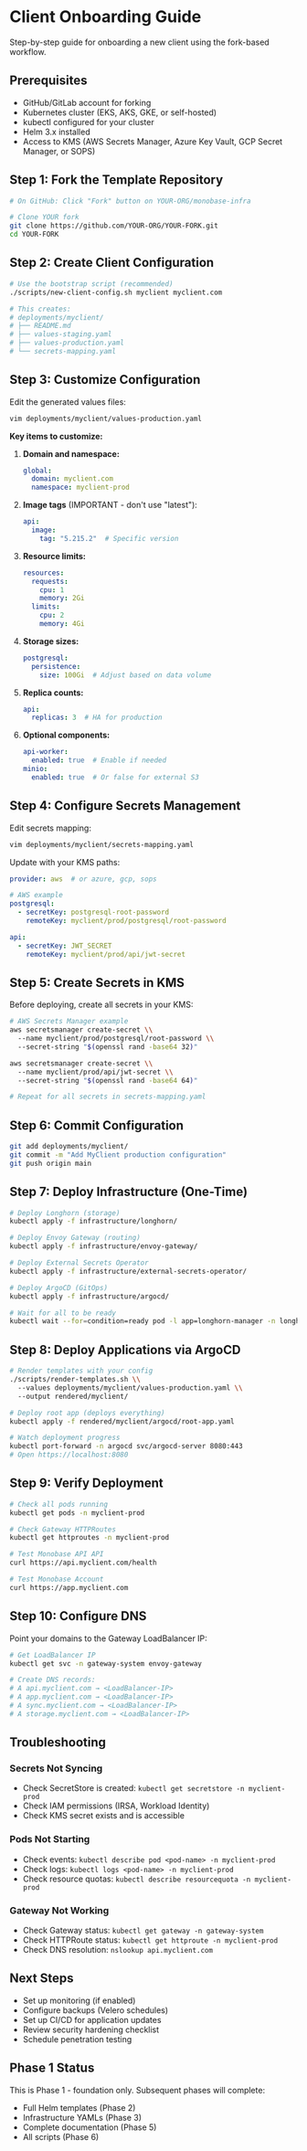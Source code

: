 # Client Onboarding Guide

Step-by-step guide for onboarding a new client using the fork-based workflow.

## Prerequisites

- GitHub/GitLab account for forking
- Kubernetes cluster (EKS, AKS, GKE, or self-hosted)
- kubectl configured for your cluster
- Helm 3.x installed
- Access to KMS (AWS Secrets Manager, Azure Key Vault, GCP Secret Manager, or SOPS)

## Step 1: Fork the Template Repository

```bash
# On GitHub: Click "Fork" button on YOUR-ORG/monobase-infra

# Clone YOUR fork
git clone https://github.com/YOUR-ORG/YOUR-FORK.git
cd YOUR-FORK
```

## Step 2: Create Client Configuration

```bash
# Use the bootstrap script (recommended)
./scripts/new-client-config.sh myclient myclient.com

# This creates:
# deployments/myclient/
# ├── README.md
# ├── values-staging.yaml
# ├── values-production.yaml
# └── secrets-mapping.yaml
```

## Step 3: Customize Configuration

Edit the generated values files:

```bash
vim deployments/myclient/values-production.yaml
```

**Key items to customize:**

1. **Domain and namespace:**
   ```yaml
   global:
     domain: myclient.com
     namespace: myclient-prod
   ```

2. **Image tags** (IMPORTANT - don't use "latest"):
   ```yaml
   api:
     image:
       tag: "5.215.2"  # Specific version
   ```

3. **Resource limits:**
   ```yaml
   resources:
     requests:
       cpu: 1
       memory: 2Gi
     limits:
       cpu: 2
       memory: 4Gi
   ```

4. **Storage sizes:**
   ```yaml
   postgresql:
     persistence:
       size: 100Gi  # Adjust based on data volume
   ```

5. **Replica counts:**
   ```yaml
   api:
     replicas: 3  # HA for production
   ```

6. **Optional components:**
   ```yaml
   api-worker:
     enabled: true  # Enable if needed
   minio:
     enabled: true  # Or false for external S3
   ```

## Step 4: Configure Secrets Management

Edit secrets mapping:

```bash
vim deployments/myclient/secrets-mapping.yaml
```

Update with your KMS paths:

```yaml
provider: aws  # or azure, gcp, sops

# AWS example
postgresql:
  - secretKey: postgresql-root-password
    remoteKey: myclient/prod/postgresql/root-password

api:
  - secretKey: JWT_SECRET
    remoteKey: myclient/prod/api/jwt-secret
```

## Step 5: Create Secrets in KMS

Before deploying, create all secrets in your KMS:

```bash
# AWS Secrets Manager example
aws secretsmanager create-secret \\
  --name myclient/prod/postgresql/root-password \\
  --secret-string "$(openssl rand -base64 32)"

aws secretsmanager create-secret \\
  --name myclient/prod/api/jwt-secret \\
  --secret-string "$(openssl rand -base64 64)"

# Repeat for all secrets in secrets-mapping.yaml
```

## Step 6: Commit Configuration

```bash
git add deployments/myclient/
git commit -m "Add MyClient production configuration"
git push origin main
```

## Step 7: Deploy Infrastructure (One-Time)

```bash
# Deploy Longhorn (storage)
kubectl apply -f infrastructure/longhorn/

# Deploy Envoy Gateway (routing)
kubectl apply -f infrastructure/envoy-gateway/

# Deploy External Secrets Operator
kubectl apply -f infrastructure/external-secrets-operator/

# Deploy ArgoCD (GitOps)
kubectl apply -f infrastructure/argocd/

# Wait for all to be ready
kubectl wait --for=condition=ready pod -l app=longhorn-manager -n longhorn-system --timeout=300s
```

## Step 8: Deploy Applications via ArgoCD

```bash
# Render templates with your config
./scripts/render-templates.sh \\
  --values deployments/myclient/values-production.yaml \\
  --output rendered/myclient/

# Deploy root app (deploys everything)
kubectl apply -f rendered/myclient/argocd/root-app.yaml

# Watch deployment progress
kubectl port-forward -n argocd svc/argocd-server 8080:443
# Open https://localhost:8080
```

## Step 9: Verify Deployment

```bash
# Check all pods running
kubectl get pods -n myclient-prod

# Check Gateway HTTPRoutes
kubectl get httproutes -n myclient-prod

# Test Monobase API API
curl https://api.myclient.com/health

# Test Monobase Account
curl https://app.myclient.com
```

## Step 10: Configure DNS

Point your domains to the Gateway LoadBalancer IP:

```bash
# Get LoadBalancer IP
kubectl get svc -n gateway-system envoy-gateway

# Create DNS records:
# A api.myclient.com → <LoadBalancer-IP>
# A app.myclient.com → <LoadBalancer-IP>
# A sync.myclient.com → <LoadBalancer-IP>
# A storage.myclient.com → <LoadBalancer-IP>
```

## Troubleshooting

### Secrets Not Syncing
- Check SecretStore is created: `kubectl get secretstore -n myclient-prod`
- Check IAM permissions (IRSA, Workload Identity)
- Check KMS secret exists and is accessible

### Pods Not Starting
- Check events: `kubectl describe pod <pod-name> -n myclient-prod`
- Check logs: `kubectl logs <pod-name> -n myclient-prod`
- Check resource quotas: `kubectl describe resourcequota -n myclient-prod`

### Gateway Not Working
- Check Gateway status: `kubectl get gateway -n gateway-system`
- Check HTTPRoute status: `kubectl get httproute -n myclient-prod`
- Check DNS resolution: `nslookup api.myclient.com`

## Next Steps

- Set up monitoring (if enabled)
- Configure backups (Velero schedules)
- Set up CI/CD for application updates
- Review security hardening checklist
- Schedule penetration testing

## Phase 1 Status

This is Phase 1 - foundation only. Subsequent phases will complete:
- Full Helm templates (Phase 2)
- Infrastructure YAMLs (Phase 3)
- Complete documentation (Phase 5)
- All scripts (Phase 6)
